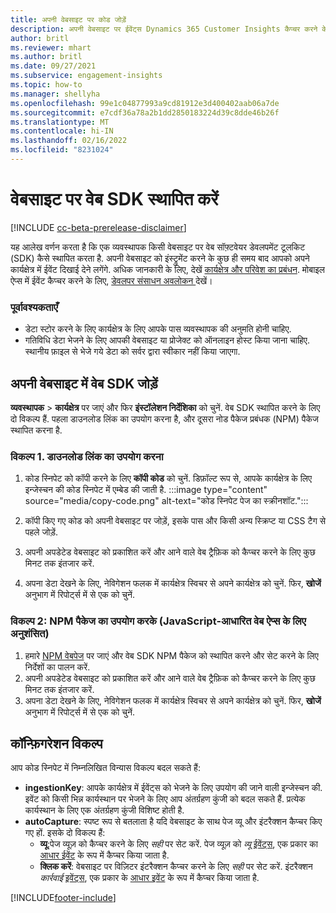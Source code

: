 ```yaml
---
title: अपनी वेबसाइट पर कोड जोड़ें
description: अपनी वेबसाइट पर ईवेंट्स Dynamics 365 Customer Insights कैप्चर करने के लिए कोड स्निपेट को कैसे जोड़ें.
author: britl
ms.reviewer: mhart
ms.author: britl
ms.date: 09/27/2021
ms.subservice: engagement-insights
ms.topic: how-to
ms.manager: shellyha
ms.openlocfilehash: 99e1c04877993a9cd81912e3d400402aab06a7de
ms.sourcegitcommit: e7cdf36a78a2b1dd2850183224d39c8dde46b26f
ms.translationtype: MT
ms.contentlocale: hi-IN
ms.lasthandoff: 02/16/2022
ms.locfileid: "8231024"
---
```

# <a name="install-the-web-sdk-on-a-website"></a>वेबसाइट पर वेब SDK स्थापित करें

[!INCLUDE [cc-beta-prerelease-disclaimer](includes/cc-beta-prerelease-disclaimer.md)]

यह आलेख वर्णन करता है कि एक व्यवस्थापक किसी वेबसाइट पर वेब सॉफ़्टवेयर डेवलपमेंट टूलकिट (SDK) कैसे स्थापित करता है. अपनी वेबसाइट को इंस्ट्रुमेंट करने के कुछ ही समय बाद आपको अपने कार्यक्षेत्र में ईवेंट दिखाई देने लगेंगे. अधिक जानकारी के लिए, देखें [कार्यक्षेत्र और परिवेश का प्रबंधन](manage-environments-workspaces.md). मोबाइल ऐप्स में ईवेंट कैप्चर करने के लिए, [डेवलपर संसाधन अवलोकन ](developer-resources.md) देखें।


### <a name="prerequisites"></a>पूर्वावश्यकताएँ

* डेटा स्टोर करने के लिए कार्यक्षेत्र के लिए आपके पास व्यवस्थापक की अनुमति होनी चाहिए.
* गतिविधि डेटा भेजने के लिए आपकी वेबसाइट या प्रोजेक्ट को ऑनलाइन होस्ट किया जाना चाहिए. स्थानीय फ़ाइल से भेजे गये डेटा को सर्वर द्वारा स्वीकार नहीं किया जाएगा.


## <a name="add-web-sdk-to-your-website"></a>अपनी वेबसाइट में वेब SDK जोड़ें

**व्यवस्थापक** > **कार्यक्षेत्र** पर जाएं और फिर **इंस्टॉलेशन निर्देशिका** को चुनें. वेब SDK स्थापित करने के लिए दो विकल्प हैं. पहला डाउनलोड लिंक का उपयोग करना है, और दूसरा नोड पैकेज प्रबंधक (NPM) पैकेज स्थापित करना है.

### <a name="option-1-using-the-download-link"></a>विकल्प 1. डाउनलोड लिंक का उपयोग करना

1. कोड स्निपेट को कॉपी करने के लिए **कॉपी कोड** को चुनें. डिफ़ॉल्ट रूप से, आपके कार्यक्षेत्र के लिए इन्जेस्चन की कोड स्निपेट में एम्बेड की जाती है.
  :::image type="content" source="media/copy-code.png" alt-text="कोड स्निपेट पेज का स्क्रीनशॉट.":::

1. कॉपी किए गए कोड को अपनी वेबसाइट पर जोड़ें, इसके पास <head> और किसी अन्य स्क्रिप्ट या CSS टैग से पहले जोड़ें.
1. अपनी अपडेटेड वेबसाइट को प्रकाशित करें और आने वाले वेब ट्रैफ़िक को कैप्चर करने के लिए कुछ मिनट तक इंतजार करें.
1. अपना डेटा देखने के लिए, नेविगेशन फलक में कार्यक्षेत्र स्विचर से अपने कार्यक्षेत्र को चुनें. फिर, **खोजें** अनुभाग में रिपोर्ट्स में से एक को चुनें.

### <a name="option-2-using-the-npm-package-recommended-for-javascript-based-web-apps"></a>विकल्प 2: NPM पैकेज का उपयोग करके (JavaScript-आधारित वेब ऐप्स के लिए अनुशंसित)

1. हमारे [NPM वेबपेज](https://www.npmjs.com/package/engagementinsights-web) पर जाएं और वेब SDK NPM पैकेज को स्थापित करने और सेट करने के लिए निर्देशों का पालन करें.
1. अपनी अपडेटेड वेबसाइट को प्रकाशित करें और आने वाले वेब ट्रैफ़िक को कैप्चर करने के लिए कुछ मिनट तक इंतजार करें.
1. अपना डेटा देखने के लिए, नेविगेशन फलक में कार्यक्षेत्र स्विचर से अपने कार्यक्षेत्र को चुनें. फिर, **खोजें** अनुभाग में रिपोर्ट्स में से एक को चुनें.

## <a name="configuration-options"></a>कॉन्फ़िगरेशन विकल्प

आप कोड स्निपेट में निम्नलिखित विन्यास विकल्प बदल सकते हैं:

- **ingestionKey**: आपके कार्यक्षेत्र में ईवेंट्स को भेजने के लिए उपयोग की जाने वाली इन्जेस्चन की. इवेंट को किसी भिन्न कार्यस्थान पर भेजने के लिए आप अंतर्ग्रहण कुंजी को बदल सकते हैं. प्रत्येक कार्यस्थान के लिए एक अंतर्ग्रहण कुंजी विशिष्ट होती है.
- **autoCapture**: स्पष्ट रूप से बतलाता है यदि वेबसाइट के साथ पेज व्यू और इंटरैक्शन कैप्चर किए गए हों. इसके दो विकल्प हैं:
    - **व्यू**:पेज व्यूज़ को कैप्चर करने के लिए *सही* पर सेट करें. पेज व्यूज़ को *व्यू* [ईवेंट्स](glossary.md#event), एक प्रकार का [आधार ईवेंट](glossary.md#base-event) के रूप में कैप्चर किया जाता है.
    - **क्लिक करें**: वेबसाइट पर विज़िटर इंटरैक्शन कैप्चर करने के लिए *सही* पर सेट करें. इंटरैक्शन *कार्रवाई* [इवेंट्स](glossary.md#event), एक प्रकार के [आधार इवेंट](glossary.md#base-event) के रूप में कैप्चर किया जाता है.

[!INCLUDE[footer-include](../includes/footer-banner.md)]
